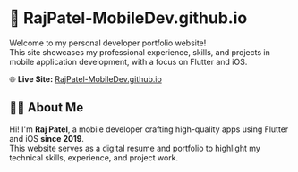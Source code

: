 # 📱 RajPatel-MobileDev.github.io

Welcome to my personal developer portfolio website!  
This site showcases my professional experience, skills, and projects in mobile application development, with a focus on Flutter and iOS.

🌐 **Live Site:** [RajPatel-MobileDev.github.io](https://rajpatel-mobiledev.github.io)

## 🧑‍💻 About Me

Hi! I'm **Raj Patel**, a mobile developer crafting high-quality apps using Flutter and iOS **since 2019**.  
This website serves as a digital resume and portfolio to highlight my technical skills, experience, and project work.
